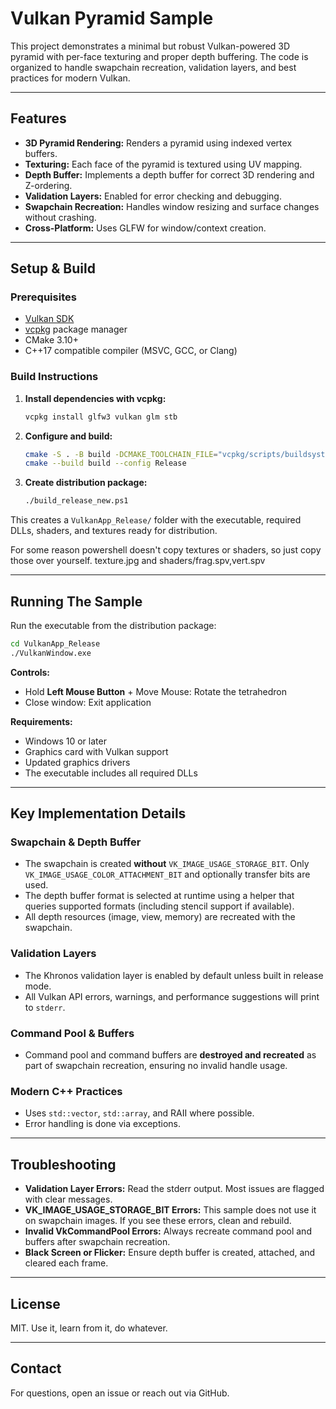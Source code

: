 # Vulkan Pyramid Sample

This project demonstrates a minimal but robust Vulkan-powered 3D pyramid with per-face texturing and proper depth buffering. The code is organized to handle swapchain recreation, validation layers, and best practices for modern Vulkan.

---

## Features

- **3D Pyramid Rendering:** Renders a pyramid using indexed vertex buffers.
- **Texturing:** Each face of the pyramid is textured using UV mapping.
- **Depth Buffer:** Implements a depth buffer for correct 3D rendering and Z-ordering.
- **Validation Layers:** Enabled for error checking and debugging.
- **Swapchain Recreation:** Handles window resizing and surface changes without crashing.
- **Cross-Platform:** Uses GLFW for window/context creation.

---

## Setup & Build

### Prerequisites

- [Vulkan SDK](https://vulkan.lunarg.com/sdk/home)
- [vcpkg](https://github.com/Microsoft/vcpkg) package manager
- CMake 3.10+
- C++17 compatible compiler (MSVC, GCC, or Clang)

### Build Instructions

1. **Install dependencies with vcpkg:**
   ```bash
   vcpkg install glfw3 vulkan glm stb
   ```

2. **Configure and build:**
   ```bash
   cmake -S . -B build -DCMAKE_TOOLCHAIN_FILE="vcpkg/scripts/buildsystems/vcpkg.cmake"
   cmake --build build --config Release
   ```

3. **Create distribution package:**
   ```bash
   ./build_release_new.ps1
   ```

This creates a `VulkanApp_Release/` folder with the executable, required DLLs, shaders, and textures ready for distribution.

For some reason powershell doesn't copy textures or shaders, so just copy those over yourself.
texture.jpg and shaders/frag.spv,vert.spv

---

## Running The Sample

Run the executable from the distribution package:

```bash
cd VulkanApp_Release
./VulkanWindow.exe
```

**Controls:**
- Hold **Left Mouse Button** + Move Mouse: Rotate the tetrahedron
- Close window: Exit application

**Requirements:**
- Windows 10 or later
- Graphics card with Vulkan support  
- Updated graphics drivers
- The executable includes all required DLLs

---

## Key Implementation Details

### Swapchain & Depth Buffer

- The swapchain is created **without** `VK_IMAGE_USAGE_STORAGE_BIT`. Only `VK_IMAGE_USAGE_COLOR_ATTACHMENT_BIT` and optionally transfer bits are used.
- The depth buffer format is selected at runtime using a helper that queries supported formats (including stencil support if available).
- All depth resources (image, view, memory) are recreated with the swapchain.

### Validation Layers

- The Khronos validation layer is enabled by default unless built in release mode.
- All Vulkan API errors, warnings, and performance suggestions will print to `stderr`.

### Command Pool & Buffers

- Command pool and command buffers are **destroyed and recreated** as part of swapchain recreation, ensuring no invalid handle usage.

### Modern C++ Practices

- Uses `std::vector`, `std::array`, and RAII where possible.
- Error handling is done via exceptions.

---

## Troubleshooting

- **Validation Layer Errors:** Read the stderr output. Most issues are flagged with clear messages.
- **VK_IMAGE_USAGE_STORAGE_BIT Errors:** This sample does not use it on swapchain images. If you see these errors, clean and rebuild.
- **Invalid VkCommandPool Errors:** Always recreate command pool and buffers after swapchain recreation.
- **Black Screen or Flicker:** Ensure depth buffer is created, attached, and cleared each frame.

---

## License

MIT. Use it, learn from it, do whatever.

---

## Contact

For questions, open an issue or reach out via GitHub.